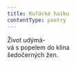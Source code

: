 ```yaml
---
title: Kuřácké haiku
contentType: poetry
---
```


<section>

Život udýmá-  
vá s popelem do klína  
šedočerných žen.

</section>
